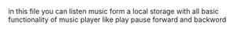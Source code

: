 in this file you can listen music form a local storage with all basic functionality of music player like play pause forward and backword 

